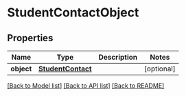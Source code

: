# StudentContactObject

## Properties
Name | Type | Description | Notes
------------ | ------------- | ------------- | -------------
**object** | [**StudentContact**](StudentContact.md) |  | [optional] 

[[Back to Model list]](../README.md#documentation-for-models) [[Back to API list]](../README.md#documentation-for-api-endpoints) [[Back to README]](../README.md)


